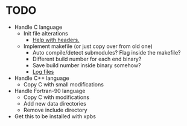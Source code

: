 # TODO
- Handle C language
	- Init file alterations
		- [Help with headers.](https://stackoverflow.com/questions/4569825/sed-one-liner-to-convert-all-uppercase-to-lowercase)
	- Implement makefile (or just copy over from old one)
		- Auto compile/detect submodules? Flag inside the makefile?
		- Different build number for each end binary?
		- Save build number inside binary somehow?
		- [Log files](https://stackoverflow.com/questions/54933242/how-do-i-make-a-makefile-to-log-both-command-and-its-output-to-a-file)
- Handle C++ language
	- Copy C with small modifications
- Handle Fortran-90 language
	- Copy C with modifications
	- Add new data directories
	- Remove include directory
- Get this to be installed with xpbs 

